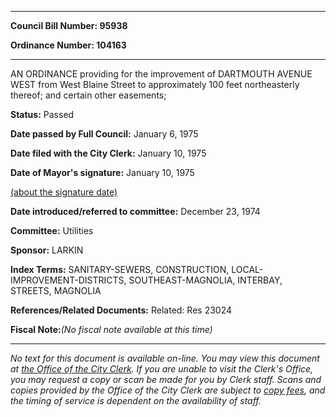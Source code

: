 

********

**Council Bill Number: 95938**
   
**Ordinance Number: 104163**
********

 AN ORDINANCE providing for the improvement of DARTMOUTH AVENUE WEST from West Blaine Street to approximately 100 feet northeasterly thereof; and certain other easements;

**Status:** Passed
   
**Date passed by Full Council:** January 6, 1975
   
**Date filed with the City Clerk:** January 10, 1975
   
**Date of Mayor's signature:** January 10, 1975
   
[(about the signature date)](/~public/approvaldate.htm)
   
   
   
**Date introduced/referred to committee:** December 23, 1974
   
**Committee:** Utilities
   
**Sponsor:** LARKIN
   
   
**Index Terms:** SANITARY-SEWERS, CONSTRUCTION, LOCAL-IMPROVEMENT-DISTRICTS, SOUTHEAST-MAGNOLIA, INTERBAY, STREETS, MAGNOLIA

**References/Related Documents:** Related: Res 23024

**Fiscal Note:**_(No fiscal note available at this time)_
********

_No text for this document is available on-line. You may view this document at [the Office of the City Clerk](http://www.seattle.gov/leg/clerk/contactUs.htm). If you are unable to visit the Clerk's Office, you may request a copy or scan be made for you by Clerk staff. Scans and copies provided by the Office of the City Clerk are subject to [copy fees](http://clerk.seattle.gov/~public/clerkfees.htm), and the timing of service is dependent on the availability of staff._


